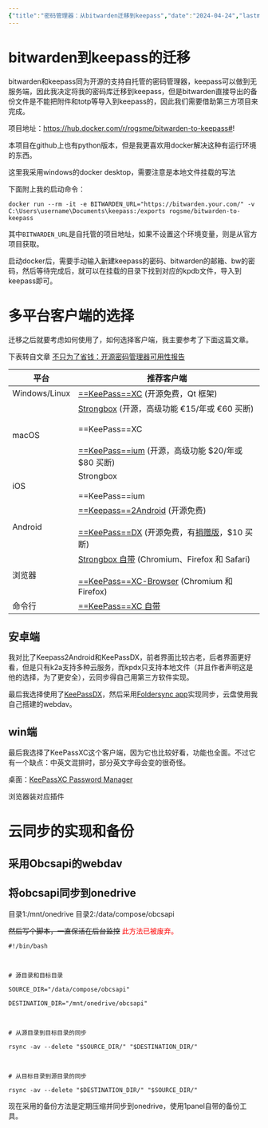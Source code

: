 ```yaml
---
{"title":"密码管理器：从bitwarden迁移到keepass","date":"2024-04-24","lastmod":"2024-12-16","creation date":"2024-04-24 19:19","modification date":"星期一 2024 十二月16日 12:25:42","tags":["自托管"],"categories":["geek"],"alases":null,"dg-publish":true,"dg-path":"自托管折腾/密码管理器：从bitwarden迁移到keepass.md","permalink":"/自托管折腾/密码管理器：从bitwarden迁移到keepass/","dgPassFrontmatter":true,"noteIcon":""}
---
```




# bitwarden到keepass的迁移

bitwarden和keepass同为开源的支持自托管的密码管理器，keepass可以做到无服务端，因此我决定将我的密码库迁移到keepass，但是bitwarden直接导出的备份文件是不能把附件和totp等导入到keepass的，因此我们需要借助第三方项目来完成。

项目地址：https://hub.docker.com/r/rogsme/bitwarden-to-keepass#!

本项目在github上也有python版本，但是我更喜欢用docker解决这种有运行环境的东西。

这里我采用windows的docker desktop，需要注意是本地文件挂载的写法

下面附上我的启动命令：
```
docker run --rm -it -e BITWARDEN_URL="https://bitwarden.your.com/" -v C:\Users\username\Documents\keepass:/exports rogsme/bitwarden-to-keepass
```

其中`BITWARDEN_URL`是自托管的项目地址，如果不设置这个环境变量，则是从官方项目获取。

启动docker后，需要手动输入新建keepass的密码、bitwarden的邮箱、bw的密码，然后等待完成后，就可以在挂载的目录下找到对应的kpdb文件，导入到keepass即可。

# 多平台客户端的选择 

迁移之后就要考虑如何使用了，如何选择客户端，我主要参考了下面这篇文章。

下表转自文章 [不只为了省钱：开源密码管理器可用性报告](https://client.sspai.com/prime/story/opensource-password-managers-compared#!)


| 平台            | 推荐客户端                                                                                                                                                                                                                                                                                                                                                                                        |
| ------------- | -------------------------------------------------------------------------------------------------------------------------------------------------------------------------------------------------------------------------------------------------------------------------------------------------------------------------------------------------------------------------------------------- |
| Windows/Linux | [==KeePass==XC](https://client.sspai.com/link?target=https%3A%2F%2Fkeepassxc.org%2F) (开源免费，Qt 框架)                                                                                                                                                                                                                                                                                            |
| macOS         | [Strongbox](https://client.sspai.com/link?target=https%3A%2F%2Fgithub.com%2Fstrongbox-password-safe%2FStrongbox) (开源，高级功能 €15/年或 €60 买断)<br><br>==KeePass==XC<br><br>[==KeePass==ium](https://client.sspai.com/link?target=https%3A%2F%2Fgithub.com%2Fkeepassium%2FKeePassium) (开源，高级功能 $20/年或 $80 买断)                                                                                       |
| iOS           | Strongbox<br><br>==KeePass==ium                                                                                                                                                                                                                                                                                                                                                              |
| Android       | [==Keepass==2Android](https://client.sspai.com/link?target=https%3A%2F%2Fgithub.com%2FPhilippC%2Fkeepass2android) (开源免费)<br><br>[==KeePass==DX](https://client.sspai.com/link?target=https%3A%2F%2Fgithub.com%2FKunzisoft%2FKeePassDX) (开源免费，有[捐赠版](https://client.sspai.com/link?target=https%3A%2F%2Fplay.google.com%2Fstore%2Fapps%2Fdatasafety%3Fid%3Dcom.kunzisoft.keepass.pro)，$10 买断) |
| 浏览器           | [Strongbox 自带](https://client.sspai.com/link?target=https%3A%2F%2Fstrongbox.reamaze.com%2Fkb%2Fautofill%2Fare-there-any-browser-plugins-for-strongbox) (Chromium、Firefox 和 Safari)<br><br>[==KeePass==XC-Browser](https://client.sspai.com/link?target=https%3A%2F%2Fgithub.com%2Fkeepassxreboot%2Fkeepassxc-browser) (Chromium 和 Firefox)                                                   |
| 命令行           | [==KeePass==XC 自带](https://client.sspai.com/link?target=https%3A%2F%2Fkeepassxc.org%2Fdocs%2FKeePassXC_UserGuide%23_command_line_tool)                                                                                                                                                                                                                                                       |



## 安卓端


我对比了Keepass2Android和KeePassDX，前者界面比较古老，后者界面更好看，但是只有k2a支持多种云服务，而kpdx只支持本地文件（并且作者声明这是他的选择，为了更安全），云同步得自己用第三方软件实现。

最后我选择使用了[KeePassDX](https://play.google.com/store/apps/details?id=com.kunzisoft.keepass.free&hl=en)，然后采用[Foldersync app](https://play.google.com/store/apps/details?id=dk.tacit.android.foldersync.lite&hl=en)实现同步，云盘使用我自己搭建的webdav。

## win端

最后我选择了KeePassXC这个客户端，因为它也比较好看，功能也全面。不过它有一个缺点：中英文混排时，部分英文字母会变的很奇怪。

桌面：[KeePassXC Password Manager](https://keepassxc.org/)

浏览器装对应插件 


# 云同步的实现和备份 

## 采用Obcsapi的webdav


## 将obcsapi同步到onedrive

目录1:/mnt/onedrive
目录2:/data/compose/obcsapi

~~然后写个脚本，一直保活在后台监控~~ <font color="#ff0000">此方法已被废弃。</font>

```
#!/bin/bash

  

# 源目录和目标目录

SOURCE_DIR="/data/compose/obcsapi"

DESTINATION_DIR="/mnt/onedrive/obcsapi"

  

# 从源目录到目标目录的同步

rsync -av --delete "$SOURCE_DIR/" "$DESTINATION_DIR/"

  

# 从目标目录到源目录的同步

rsync -av --delete "$DESTINATION_DIR/" "$SOURCE_DIR/"
```

现在采用的备份方法是定期压缩并同步到onedrive，使用1panel自带的备份工具。